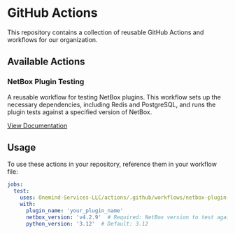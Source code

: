 # GitHub Actions

This repository contains a collection of reusable GitHub Actions and workflows for our organization.

## Available Actions

### NetBox Plugin Testing

A reusable workflow for testing NetBox plugins. This workflow sets up the necessary dependencies, including Redis and PostgreSQL, and runs the plugin tests against a specified version of NetBox.

[View Documentation](./netbox-plugin-testing/README.md)

## Usage

To use these actions in your repository, reference them in your workflow file:

```yaml
jobs:
  test:
    uses: Onemind-Services-LLC/actions/.github/workflows/netbox-plugin-tests.yml@main
    with:
      plugin_name: 'your_plugin_name'
      netbox_version: 'v4.2.9'  # Required: NetBox version to test against
      python_version: '3.12'  # Default: 3.12
```
